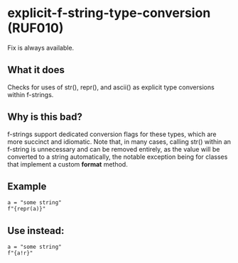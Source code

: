 # explicit-f-string-type-conversion (RUF010)
Fix is always available.
## What it does
Checks for uses of str(), repr(), and ascii() as explicit type
conversions within f-strings.
## Why is this bad?
f-strings support dedicated conversion flags for these types, which are
more succinct and idiomatic.
Note that, in many cases, calling str() within an f-string is
unnecessary and can be removed entirely, as the value will be converted
to a string automatically, the notable exception being for classes that
implement a custom __format__ method.
## Example
```
a = "some string"
f"{repr(a)}"
```
## Use instead:
```
a = "some string"
f"{a!r}"
```